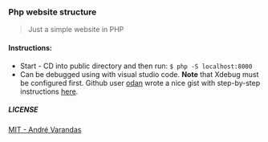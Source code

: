 ### Php website structure

> Just a simple website in PHP

#### Instructions:

- Start - CD into public directory and then run: `$ php -S localhost:8000`
- Can be debugged using with visual studio code. **Note** that Xdebug must be configured first. Github user [odan](https://github.com/odan) wrote a nice gist with step-by-step instructions  [here](https://gist.github.com/odan/1abe76d373a9cbb15bed).

##### LICENSE
[MIT - André Varandas](LICENSE)